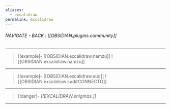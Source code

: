 ```yaml
---
aliases:
  - excalidraw
permalink: excalidraw
---
```


###### NAVIGATE - BACK : [[OBSIDIAN.plugins.community]]
-----

>[!example]- [[OBSIDIAN.excalidraw.namzu]]
>![[OBSIDIAN.excalidraw.namzu]]

-----

>[!example]- [[OBSIDIAN.excalidraw.sud]]
>![[OBSIDIAN.excalidraw.sud#CONNECTO]]

----
>[!danger]- *[[EXCALIDRAW.enigmas.]]*
----
